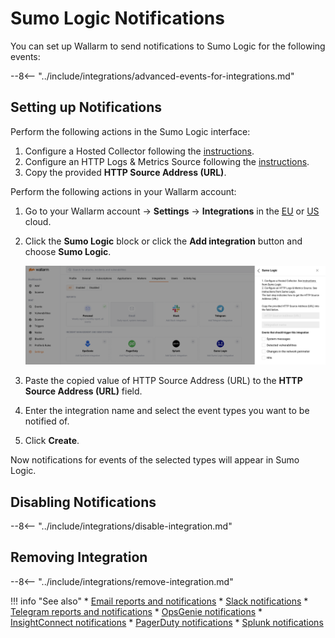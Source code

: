 # Sumo Logic Notifications

You can set up Wallarm to send notifications to Sumo Logic for the following events:

--8<-- "../include/integrations/advanced-events-for-integrations.md"

## Setting up Notifications

Perform the following actions in the Sumo Logic interface:

1. Configure a Hosted Collector following the [instructions](https://help.sumologic.com/03Send-Data/Hosted-Collectors/Configure-a-Hosted-Collector).
2. Configure an HTTP Logs & Metrics Source following the [instructions](https://help.sumologic.com/03Send-Data/Sources/02Sources-for-Hosted-Collectors/HTTP-Source).
3. Copy the provided **HTTP Source Address (URL)**.

Perform the following actions in your Wallarm account:

1. Go to your Wallarm account → **Settings** → **Integrations** in the [EU](https://my.wallarm.com/settings/integrations/) or [US](https://us1.my.wallarm.com/settings/integrations/) cloud.
2. Click the **Sumo Logic** block or click the **Add integration** button and choose **Sumo Logic**.

      ![!Adding integration via the button](../../../images/user-guides/settings/integrations/add-sumologic-integration.png)
3. Paste the copied value of HTTP Source Address (URL) to the **HTTP Source Address (URL)** field.
4. Enter the integration name and select the event types you want to be notified of.
5. Click **Create**.

Now notifications for events of the selected types will appear in Sumo Logic.

## Disabling Notifications

--8<-- "../include/integrations/disable-integration.md"

## Removing Integration

--8<-- "../include/integrations/remove-integration.md"

!!! info "See also"
    * [Email reports and notifications](email.md)
    * [Slack notifications](slack.md)
    * [Telegram reports and notifications](telegram.md)
    * [OpsGenie notifications](opsgenie.md)
    * [InsightConnect notifications](insightconnect.md)
    * [PagerDuty notifications](pagerduty.md)
    * [Splunk notifications](splunk.md)
